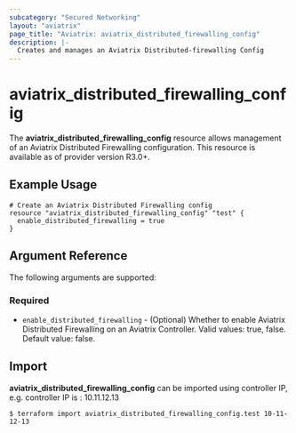 ```yaml
---
subcategory: "Secured Networking"
layout: "aviatrix"
page_title: "Aviatrix: aviatrix_distributed_firewalling_config"
description: |-
  Creates and manages an Aviatrix Distributed-firewalling Config
---
```


# aviatrix_distributed_firewalling_config

The **aviatrix_distributed_firewalling_config** resource allows management of an Aviatrix Distributed Firewalling configuration. This resource is available as of provider version R3.0+.

## Example Usage

```hcl
# Create an Aviatrix Distributed Firewalling config
resource "aviatrix_distributed_firewalling_config" "test" {
  enable_distributed_firewalling = true
}
```


## Argument Reference

The following arguments are supported:

### Required
* `enable_distributed_firewalling` - (Optional) Whether to enable Aviatrix Distributed Firewalling on an Aviatrix Controller. Valid values: true, false. Default value: false.

## Import

**aviatrix_distributed_firewalling_config** can be imported using controller IP, e.g. controller IP is : 10.11.12.13

```
$ terraform import aviatrix_distributed_firewalling_config.test 10-11-12-13
```
